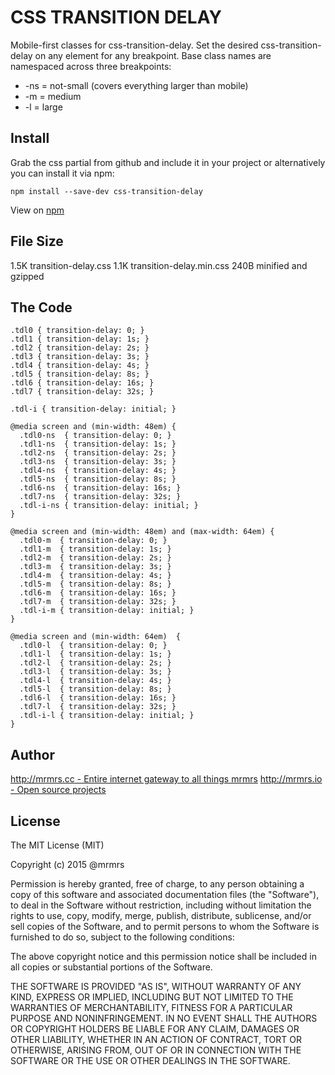 # CSS TRANSITION DELAY

  Mobile-first classes for css-transition-delay.
  Set the desired css-transition-delay on any element for any breakpoint.
  Base class names are namespaced across three breakpoints:

*  -ns = not-small (covers everything larger than mobile)
*  -m  = medium
*  -l  = large

## Install
Grab the css partial from github and include it in your project or alternatively
you can install it via npm:
```
npm install --save-dev css-transition-delay
```
View on [npm](https://www.npmjs.org/package/css-transition-delay)


## File Size

1.5K transition-delay.css
1.1K transition-delay.min.css
240B minified and gzipped

## The Code
```
.tdl0 { transition-delay: 0; }
.tdl1 { transition-delay: 1s; }
.tdl2 { transition-delay: 2s; }
.tdl3 { transition-delay: 3s; }
.tdl4 { transition-delay: 4s; }
.tdl5 { transition-delay: 8s; }
.tdl6 { transition-delay: 16s; }
.tdl7 { transition-delay: 32s; }

.tdl-i { transition-delay: initial; }

@media screen and (min-width: 48em) {
  .tdl0-ns  { transition-delay: 0; }
  .tdl1-ns  { transition-delay: 1s; }
  .tdl2-ns  { transition-delay: 2s; }
  .tdl3-ns  { transition-delay: 3s; }
  .tdl4-ns  { transition-delay: 4s; }
  .tdl5-ns  { transition-delay: 8s; }
  .tdl6-ns  { transition-delay: 16s; }
  .tdl7-ns  { transition-delay: 32s; }
  .tdl-i-ns { transition-delay: initial; }
}

@media screen and (min-width: 48em) and (max-width: 64em) {
  .tdl0-m  { transition-delay: 0; }
  .tdl1-m  { transition-delay: 1s; }
  .tdl2-m  { transition-delay: 2s; }
  .tdl3-m  { transition-delay: 3s; }
  .tdl4-m  { transition-delay: 4s; }
  .tdl5-m  { transition-delay: 8s; }
  .tdl6-m  { transition-delay: 16s; }
  .tdl7-m  { transition-delay: 32s; }
  .tdl-i-m { transition-delay: initial; }
}

@media screen and (min-width: 64em)  {
  .tdl0-l  { transition-delay: 0; }
  .tdl1-l  { transition-delay: 1s; }
  .tdl2-l  { transition-delay: 2s; }
  .tdl3-l  { transition-delay: 3s; }
  .tdl4-l  { transition-delay: 4s; }
  .tdl5-l  { transition-delay: 8s; }
  .tdl6-l  { transition-delay: 16s; }
  .tdl7-l  { transition-delay: 32s; }
  .tdl-i-l { transition-delay: initial; }
}

```

## Author

[http://mrmrs.cc - Entire internet gateway to all things mrmrs](http://mrmrs.cc)
[http://mrmrs.io - Open source projects](http://mrmrs.io)

## License

The MIT License (MIT)

Copyright (c) 2015 @mrmrs

Permission is hereby granted, free of charge, to any person obtaining a copy
of this software and associated documentation files (the "Software"), to deal
in the Software without restriction, including without limitation the rights
to use, copy, modify, merge, publish, distribute, sublicense, and/or sell
copies of the Software, and to permit persons to whom the Software is
furnished to do so, subject to the following conditions:

The above copyright notice and this permission notice shall be included in
all copies or substantial portions of the Software.

THE SOFTWARE IS PROVIDED "AS IS", WITHOUT WARRANTY OF ANY KIND, EXPRESS OR
IMPLIED, INCLUDING BUT NOT LIMITED TO THE WARRANTIES OF MERCHANTABILITY,
FITNESS FOR A PARTICULAR PURPOSE AND NONINFRINGEMENT. IN NO EVENT SHALL THE
AUTHORS OR COPYRIGHT HOLDERS BE LIABLE FOR ANY CLAIM, DAMAGES OR OTHER
LIABILITY, WHETHER IN AN ACTION OF CONTRACT, TORT OR OTHERWISE, ARISING FROM,
OUT OF OR IN CONNECTION WITH THE SOFTWARE OR THE USE OR OTHER DEALINGS IN
THE SOFTWARE.

